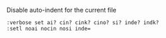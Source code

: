 Disable auto-indent for the current file

    :verbose set ai? cin? cink? cino? si? inde? indk?
    :setl noai nocin nosi inde=
